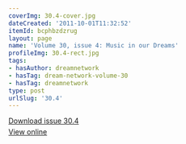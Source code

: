 ```yaml
---
coverImg: 30.4-cover.jpg
dateCreated: '2011-10-01T11:32:52'
itemId: bcphbzdzrug
layout: page
name: 'Volume 30, issue 4: Music in our Dreams'
profileImg: 30.4-rect.jpg
tags:
- hasAuthor: dreamnetwork
- hasTag: dream-network-volume-30
- hasTag: dreamnetwork
type: post
urlSlug: '30.4'
---
```

<p style="margin-block-end: 5px; margin-block-start: 5px;"><a href="../files/pdfs/Volume_30/30.4_music.pdf" download="">Download issue 30.4</a></p><p style="margin-block-end: 5px; margin-block-start: 5px;"><a href="../files/pdfs/Volume_30/30.4_music.pdf">View online</a></p>